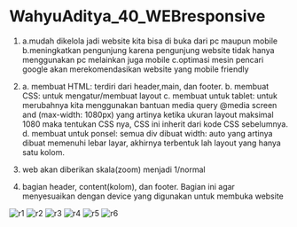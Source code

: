 # WahyuAditya_40_WEBresponsive
1. a.mudah dikelola
  jadi website kita bisa di buka dari pc maupun mobile
   b.meningkatkan pengunjung
  karena pengunjung website tidak hanya menggunakan pc melainkan juga mobile
   c.optimasi mesin pencari
  google akan merekomendasikan website yang mobile friendly
  
 2. a. membuat HTML: terdiri dari header,main, dan footer.
    b. membuat CSS: untuk mengatur/membuat layout
    c. membuat untuk tablet: untuk merubahnya kita menggunakan bantuan media query @media screen and (max-width: 1080px) 
    yang artinya ketika ukuran layout maksimal 1080 maka tentukan CSS nya, CSS ini inherit dari kode CSS sebelumnya.
    d. membuat untuk ponsel: semua div dibuat width: auto yang artinya dibuat memenuhi lebar layar,
    akhirnya terbentuk lah layout yang hanya satu kolom.
    
 3. web akan diberikan skala(zoom) menjadi 1/normal
 
 4. bagian header, content(kolom), dan footer. Bagian ini agar menyesuaikan dengan device yang digunakan untuk membuka website
 
 ![r1](https://user-images.githubusercontent.com/41880161/51807108-28c5fe00-22b5-11e9-8f16-19bcc8df5cce.JPG)
![r2](https://user-images.githubusercontent.com/41880161/51807107-28c5fe00-22b5-11e9-957e-62514e9dc771.JPG)
![r3](https://user-images.githubusercontent.com/41880161/51807105-282d6780-22b5-11e9-8248-8effaacf442d.JPG)
![r4](https://user-images.githubusercontent.com/41880161/51807104-282d6780-22b5-11e9-9dd9-81f6c140369e.JPG)
![r5](https://user-images.githubusercontent.com/41880161/51807103-282d6780-22b5-11e9-9162-ba486caef87e.JPG)
 ![r6](https://user-images.githubusercontent.com/41880161/51807102-2794d100-22b5-11e9-9e4e-e44e9e960dd4.JPG)
